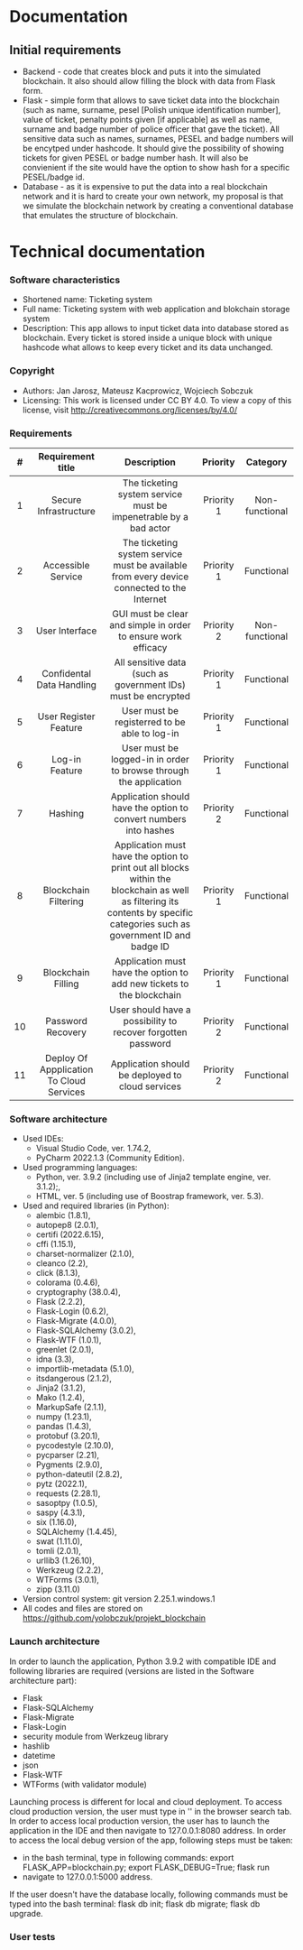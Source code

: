 # Documentation

## Initial requirements

* Backend - code that creates block and puts it into the simulated blockchain. It also should allow filling the block with data from Flask form.
* Flask - simple form that allows to save ticket data into the blockchain (such as name, surname, pesel [Polish unique identification number], value of ticket, penalty points given [if applicable] as well as name, surname and badge number of police officer that gave the ticket). All sensitive data such as names, surnames, PESEL and badge numbers will be encytped under hashcode. It should give the possibility of showing tickets for given PESEL or badge number hash. It will also be convienient if the site would have the option to show hash for a specific PESEL/badge id. 
* Database - as it is expensive to put the data into a real blockchain network and it is hard to create your own network, my proposal is that we simulate the blockchain network by creating a conventional database that emulates the structure of blockchain.

# Technical documentation

### Software characteristics
  - Shortened name: Ticketing system
  - Full name: Ticketing system with web application and blokchain storage system
  - Description: This app allows to input ticket data into database stored as blockchain.
Every ticket is stored inside a unique block with unique hashcode what allows to keep every
ticket and its data unchanged.

### Copyright
  - Authors: Jan Jarosz, Mateusz Kacprowicz, Wojciech Sobczuk
  - Licensing: This work is licensed under CC BY 4.0. To view a copy of this license, visit http://creativecommons.org/licenses/by/4.0/

### Requirements

  | # | Requirement title | Description | Priority | Category |
  |:-:|:-----------------:|:-----------:|:--------:|:--------:|
  | 1 | Secure Infrastructure | The ticketing system service must be impenetrable by a bad actor | Priority 1 | Non-functional |
  | 2 | Accessible Service | The ticketing system service must be available from every device connected to the Internet | Priority 1 | Functional |
  | 3 | User Interface | GUI must be clear and simple in order to ensure work efficacy | Priority 2 | Non-functional |
  | 4 | Confidental Data Handling | All sensitive data (such as government IDs) must be encrypted | Priority 1 | Functional |
  | 5 | User Register Feature | User must be registerred to be able to log-in | Priority 1 | Functional |
  | 6 | Log-in Feature | User must be logged-in in order to browse through the application | Priority 1 | Functional |
  | 7 | Hashing | Application should have the option to convert numbers into hashes | Priority 2 | Functional |
  | 8 | Blockchain Filtering | Application must have the option to print out all blocks within the blockchain as well as filtering its contents by specific categories such as government ID and badge ID | Priority 1 | Functional |
  | 9 | Blockchain Filling | Application must have the option to add new tickets to the blockchain | Priority 1 | Functional |
  | 10 | Password Recovery | User should have a possibility to recover forgotten password | Priority 2 | Functional |
  | 11 | Deploy Of Appplication To Cloud Services | Application should be deployed to cloud services | Priority 2 | Functional |
  
### Software architecture
  - Used IDEs: 
      - Visual Studio Code, ver. 1.74.2,
      - PyCharm 2022.1.3 (Community Edition).
  - Used programming languages: 
      - Python, ver. 3.9.2 (including use of Jinja2 template engine, ver. 3.1.2);,
      - HTML, ver. 5 (including use of Boostrap framework, ver. 5.3).
  - Used and required libraries (in Python): 
      - alembic (1.8.1), 
      - autopep8 (2.0.1), 
      - certifi (2022.6.15), 
      - cffi (1.15.1), 
      - charset-normalizer (2.1.0), 
      - cleanco (2.2), 
      - click (8.1.3), 
      - colorama (0.4.6), 
      - cryptography (38.0.4), 
      - Flask (2.2.2), 
      - Flask-Login (0.6.2), 
      - Flask-Migrate (4.0.0), 
      - Flask-SQLAlchemy (3.0.2), 
      - Flask-WTF (1.0.1), 
      - greenlet (2.0.1), 
      - idna (3.3), 
      - importlib-metadata (5.1.0), 
      - itsdangerous (2.1.2), 
      - Jinja2 (3.1.2), 
      - Mako (1.2.4), 
      - MarkupSafe (2.1.1), 
      - numpy (1.23.1), 
      - pandas (1.4.3), 
      - protobuf (3.20.1), 
      - pycodestyle (2.10.0), 
      - pycparser (2.21), 
      - Pygments (2.9.0), 
      - python-dateutil (2.8.2), 
      - pytz (2022.1), 
      - requests (2.28.1), 
      - sasoptpy (1.0.5), 
      - saspy (4.3.1), 
      - six (1.16.0), 
      - SQLAlchemy (1.4.45), 
      - swat (1.11.0), 
      - tomli (2.0.1), 
      - urllib3 (1.26.10), 
      - Werkzeug (2.2.2), 
      - WTForms (3.0.1), 
      - zipp (3.11.0)
  - Version control system: git version 2.25.1.windows.1
  - All codes and files are stored on https://github.com/yolobczuk/projekt_blockchain

### Launch architecture
In order to launch the application, Python 3.9.2 with compatible IDE and following libraries are required (versions are listed in the Software architecture part):
  - Flask
  - Flask-SQLAlchemy
  - Flask-Migrate
  - Flask-Login
  - security module from Werkzeug library
  - hashlib
  - datetime
  - json
  - Flask-WTF
  - WTForms (with validator module)

Launching process is different for local and cloud deployment. To access cloud production version, the user must type in '' in the browser search tab. In order to access local production version, the user has to launch the application in the IDE and then navigate to 127.0.0.1:8080 address. In order to access the local debug version of the app, following steps must be taken:
- in the bash terminal, type in following commands: export FLASK_APP=blockchain.py; export FLASK_DEBUG=True; flask run
- navigate to 127.0.0.1:5000 address.

If the user doesn't have the database locally, following commands must be typed into the bash terminal: flask db init; flask db migrate; flask db upgrade.

### User tests
